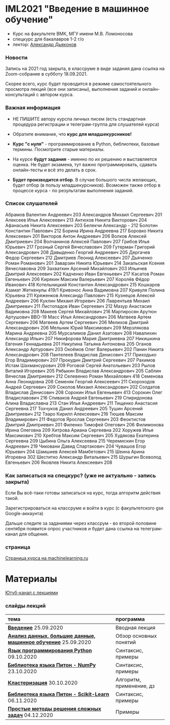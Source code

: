 # IML2021 "Введение в машинное обучение"
* Курс на факультете ВМК, МГУ имени М.В. Ломоносова
* спецкурс для бакалавров 1-2 г/о
* лектор: [Александр Дьяконов](https://dyakonov.org/ag/)

### Новости

Запись на 2021 год закрыта, в классруме в виде задания дана ссылка на Zoom-собрание в субботу 18.09.2021.

Скорее всего, курс будет проводится в режиме самостоятельного просмотра лекций (все они записаны), выполнения заданий и онлайн-консультаций с автором курса.


### Важная информация

* НЕ ПИШИТЕ автору курспа личных писем (есть стандартная процедура регистрации и телеграм-группа для слушателей курса)

* Обратите внимание, что **курс для младшекурсников!**

* **Курс "с нуля"** - программирование в Python, библиотеки, базовые термины. Посмотрите старые материалы.

* На курсе **будут задания** - именно по их решению и выставляется оценка. Не будет экзамена, тут важно программировать, сдавать онлайн-тесты и всё это делать в срок.

* **Будет производится отбор**. В случае большого числа желающих, будет отбор (в пользу младшекурсников). Возможен также отбор в процессе курса - по результатам выполнения заданий.

### Список слушателей

Абрамов	Валентин	Андреевич	203
Александров	Михаил	Сергеевич	201
Алексеев	Илья	Алексеевич	213
Антюхов	Никита	Викторович	204
Афанасьев	Никита	Алексеевич	203
Белекчи	Александр	-	212
Болотин	Константин	Павлович	212
Борина 	Ирина	Андреевна	217
Боровко	Никита	Алексеевич	201
Викторов	Антон	Андреевич	206
Волков	Алексей	Дмитриевич	204
Волчанинов	Алексей	Павлович	207
Грибов	Илья	Юрьевич	217
Грозный	Сергей	Вячеславович	209
Гутерман 	Григорий 	Александрович 	208
Давыденко	Георгий	Андреевич	205
Дергачев	Федор	Сергеевич	212
Дмитриев	Леонид	Алексеевич	207
Дьяченко	Роман	Романович	201
Заварзин	Никита	Юрьевич	214
Закальская	Ксения	Вячеславовна	209
Захваткин	Арсений	Михайлович	203
Ильичев	Дмитрий	Алексеевич	202
Кадченко	Иван	Евгеньевич	217
Касатов	Роман	Евгеньевич	206
Кирякин	Максим	Валерьевич 	207
Королёв	Фёдор	Иванович	418
Котельницкий 	Константин 	Александрович 	215
Кошкаров	Азамат	Жеткенулы	419/1
Кривонос	Анна	Вадимовна	207
Кривуля	Полина	Юрьевна	211
Кряженков	Александр	Павлович	215
Кузнецов	Алексей	Андреевич	206
Куклин	Михаил	Игоревич	206
Лаврентьев 	Михаил 	Дмитриевич	211
Листопадов	Иван	Сергеевич	212
Мазур	Анастасия	Вадимовна	208
Макеев	Сергей	Михайлович	216
Мартиросян	Арутюн	Артушович	ВВО-19
Масс	Илья	Александрович	206
Матвеев	Артем	Сергеевич	206
Матвеев	Артем	Сергеевич	206
Мелихов	Дмитрий	Александрович	206
Мельник	Юрий	Максимович	209
Мерзлякова 	Марина 	Андреевна 	205
Мурсалимов	Данил	Азатович	208
Навалихин 	Александр	Ильич	207
Никифорова	Мария	Дмитриевна	207
Никишкина 	Евгения	Геннадьевна 	201
Никулина	Татьяна	Антоновна	205
Оганов	Александр 	Артурович	203
Окоёмов	Олег	Валерьевич	202
Панин	Никита	Александрович	208
Пантелеев	Владислав	Денисович	217
Приходько	Егор	Владимирович	207
Прокудин	Дмитрий	Сергеевич	207
Рахимов	Истам	Шахмансурович	209
Роговой	Сергей	Анатольевич	203
Рылов	Виталий	Игоревич	205
Рябыкин	Владислав	Александрович	205
Саблин	Вячеслав	Дмитриевич	212
Селевенко	Роман	Михайлович	418
Семенова 	Анна	Леонидовна	208
Семеняк	Георгий	Алексеевич	211
Скороходов	Андрей	Сергеевич	209
Соколов	Михаил	Александрович	202
Солдатов	Владислав	Денисович	208
Сорокин	Илья	Евгеньевич	413
Сорокин	Олег	Владиславович	216
Спиваков	Андрей	Евгеньевич	219
Спиридонова	Алина	Владиславна	213
Стан	Илья	Андреевич	211
Тищенко	Анастасия	Сергеевна	217
Тохчуков	Данил	Андреевич	205
Тушин	Арсений 	Дмитриевич 	212
Тэаро	Кирилл	Алексеевич	216
Тюшев	Максим	Владимирович	211
Федотов	Ярослав	Сергеевич	203
Феоктистов	Дмитрий	Дмитриевич	201
Филенко 	Тимофей 	Олегович 	206
Филимонова	Ирина	Олеговна	209
Хитрова	Ариана	Сергеевна	202
Хоружев	Илья	Максимович	210
Хребтов	Максим 	Сергеевич	205
Худякова	Екатерина	Сергеевна	209
Цыбина	Ольга	Алексеевна	215
Черемискин	Егор	Андреевич	219
Чиковани	Давид 	Спартакович	204
Чувашов	Егор	Юрьевич	204
Шамшиев	Алексей	Мамбетович	215
Шеина	Арина	Игоревна	302
Шеститко	Александр	Витальевич	215
Шурыгин 	Всеволод	Евгеньевич	206
Яковлев	Никита	Алексеевич	208


### Как записаться на спецкурс? (уже не актуально - запись закрыта)

Если Вы всё-таки готовы записаться на курс, тогда алгоритм действия такой.

Зарегистрироваться на классруме и войти в курс (с факультетского gse Google-аккаунта)

Дальше следите за заданиями через классрум - во второй половине сентября появится опрос участников и будет дана ссылка на телеграм-канал для общения.


### страница
[Страница курса на machinelearning.ru](http://www.machinelearning.ru/wiki/index.php?title=Введение_в_машинное_обучение)

# Материалы

[Ютуб-канал с лекциями](https://www.youtube.com/watch?v=4T3vI9xyW4Q&list=PLaRUeIuewv8DYqSdw7uVgLpXSKUFl6Ee6)

### слайды лекций

| тема | программа |
| :-- | :-- |
| [**Введение**](./2020/IML2020_00intro_01.pdf) 25.09.2020 | Вводная лекция|
| [**Анализ данных, большие данные, машинное обучение**](./2020/IML2020_01bigdata_01.pdf) 25.09.2020 |Обзор основных понятий|
| [**Язык программирования Python**](./2020/IML2020_02pythonintro_01.pdf) 09.10.2020 |Синтаксис, примеры|
| [**Библиотека языка Питон - NumPy**](./2020/IML2020_03numpy_01.pdf) 23.10.2020 |Синтаксис, примеры|
| [**Кластеризация**](./2020/IML2020_04cluster_01.pdf) 30.10.2020 |Алгоритм, применение, дз|
| [**Библиотека языка Питон - Scikit-Learn**](./2020/IML2020_06scikitlearn_01.pdf) 06.11.2020 |Синтаксис, примеры|
| [**Простые методы решения сложных задач**](./2020/IML2020_094simple_04n.pdf) 04.12.2020 |Примеры|





